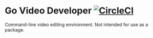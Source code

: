 # Go Video Developer [![CircleCI](https://circleci.com/gh/DianeLooney/gvd/tree/master.svg?style=svg)](https://circleci.com/gh/DianeLooney/gvd/tree/master)

Command-line video editing environment. Not intended for use as a package.
